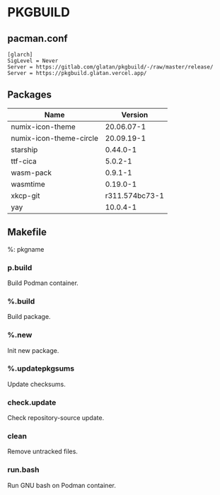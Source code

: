 # PKGBUILD

## pacman.conf

```text
[glarch]
SigLevel = Never
Server = https://gitlab.com/glatan/pkgbuild/-/raw/master/release/
Server = https://pkgbuild.glatan.vercel.app/
```

## Packages

|Name|Version|
|-|-|
|numix-icon-theme|20.06.07-1|
|numix-icon-theme-circle|20.09.19-1|
|starship|0.44.0-1|
|ttf-cica|5.0.2-1|
|wasm-pack|0.9.1-1|
|wasmtime|0.19.0-1|
|xkcp-git|r311.574bc73-1|
|yay|10.0.4-1|

## Makefile

%: pkgname

### p.build

Build Podman container.

### %.build

Build package.

### %.new

Init new package.

### %.updatepkgsums

Update checksums.

### check.update

Check repository-source update.

### clean

Remove untracked files.

### run.bash

Run GNU bash on Podman container.
